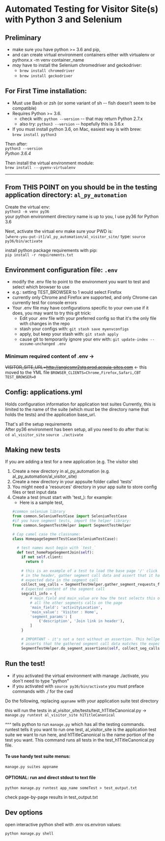 
# Automated Testing for Visitor Site(s) with Python 3 and Selenium

## Preliminary
- make sure you have python >= 3.6 and pip,
- and can create virtual environment containers either with virtualenv or pythonx.x -m venv container_name
- _may_ have to install the Selenium chromedriver and geckodriver: 
  - `brew install chromedriver`
  - `brew install geckodriver`

## For First Time installation:
- Must use Bash or zsh (or some variant of sh -- fish doesn't seem to be compatible)
- Requires Python >= 3.6. 
  - check with: `python --version` -- that may return Python 2.7.x
  - also try: `python3 --version` -- hopefully this is 3.6.x
- If you must install python 3.6, on Mac, easiest way is with brew:  
`brew install python3`

Then after:  
`python3 --version`  
_Python 3.6.4_

Then install the virtual environment module:  
`brew install ---pyenv-virtualenv`

---
## From THIS POINT on you should be in the testing application directory: `al_py_automation`

Create the virtual env:  
`python3 -m venv py36`  
your python environment directory name is up to you, 
I use py36 for Python 3.6

Next, activate the virtual env make sure your PWD is:  
`[where-you-put-it]/al_py_automation/al_visitor_site/`
type: `source py36/bin/activate`

install python package requirements with pip:  
`pip install -r requirements.txt`

## Environment configuration file: `.env`
- modify the .env file to point to the environment you want to test and select which browser to use
- e.g.: setting TEST_BROWSER to 1 would select Firefox
- currently only Chrome and Firefox are supported, and only Chrome can currently test for console errors
- Your .env file may have configurations specific to your own use if it does, you may want to try this git trick:
  - Edit your .env file with your preferred config so that it's the only file with changes in the repo
  - stash your configs with: `git stash save myenvconfigs`
  - apply, but keep your stash with: `git stash apply`
  - cause git to temporarily ignore your env with: `git update-index --assume-unchanged .env`

### Minimum required content of .env ->
~~VISITOR_SITE_URL=http://angiesmr2stg.prod.acquia-sites.com~~ <- this moved to the YML file
`BROWSER_CLIENTS=Chrome,Firefox,Safari,CBT`  
`TEST_BROWSER=0`  

## Config: applications.yml
Holds configuration information for application test suites
Currently, this is limited to the name of the suite (which _must_ be the directory name that holds the tests) and the application base_url. 

That's all the setup requirements  
After py36 environment has been setup, all you need to do after that is:  
`cd al_visitor_site`
`source ./activate`

## Making new tests
If you are adding a test for a new application (e.g. The visitor site)
1. Create a new directory in al_py_automation (e.g. al_py_automation/al_visitor_site)
1. Create a new directory in your appsuite folder called 'tests'
1. You might need a 'resources' directory in your app suite to store config files or test input data
1. Create a test (must start with 'test_): for example:
    - Here is a sample test, 
    ```python
    #common selenium library
    from common.SeleniumTestCase import SeleniumTestCase 
    #if you have segment tests, import the helper library:
    from common.SegmentTestHelper import SegmentTestHelper

    # Cap camel case the classname:
    class HomepageSegmentTestCase(SeleniumTestCase):
      
      # test names must begin with `test_`
      def test_homePageSegmentJoin(self):
        if not self.client:
          return 0
        
        # this is an example of a test to load the base page '/' click the join link
        # in the header, gather segment call data and assert that it has the 
        # expected data in the segment call
        collect_seg_calls = SegmentTestHelper.gather_segment_requests_for_url(self, '/', '#header-join', 'click')
        # Expected content of the segment call
        segcall_info = {
            # main_field and main_value are how the test selects this one call out of 
            # all the other segments calls on the page
            'main_field': 'activityLocation',
            'main_value': 'Visitor : Home',
            'segment_params': [
                ('description', 'Join link in header'),
            ]
        }

        # IMPORTANT - it's not a test without an assertion. This hellper method 
        # asserts that the gathered segment call data matches the expected call info
        SegmentTestHelper.do_segment_assertions(self, collect_seg_calls, segcall_info)
    ```


## Run the test!
- if you activated the virtual environment with manage ./activate, you don't need to type "python"
- if you activated with `source py36/bin/activate` you must preface commands with ./ for the cwd

Do the following, replacing `appname` with your application suite test directory

this will run the tests in al_visitor_site/tests/test_h1TitleCanonical.py ->  
`manage.py runtest al_visitor_site h1TitleCanonical`

^^^ tells python to run `manage.py` which has all the testing commands. runtest tells it you want to run one test, al_visitor_site is the application test suite we want to run here, and h1TitleCanonical is the name portion of the test you want. This command runs all tests in the test_h1TitleCanonical.py file. 

#### To use handy test suite menus:
`manage.py suites appname`

#### OPTIONAL: run and direct stdout to text file
`python manage.py runtest app_name someTest > test_output.txt`

check page-by-page results in test_output.txt

## Dev options
open interactive python shell with .env os.environ values:

`python manage.py shell`

